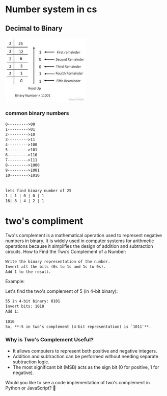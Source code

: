 # Number system in cs

## Decimal to Binary

![alt text](image.png)


### common binary numbers
    0--------->00
    1--------->01
    2--------->10
    3--------->11
    4--------->100
    5--------->101
    6--------->110
    7--------->111
    8--------->1000
    9--------->1001
    10-------->1010


    lets find binary number of 25
    1 | 1 | 0 | 0 | 1
    16| 8 | 4 | 2 | 1




#    two's compliment

Two's complement is a mathematical operation used to represent negative numbers in binary. It is widely used in computer systems for arithmetic operations because it simplifies the design of addition and subtraction circuits.
How to Find the Two’s Complement of a Number:

    Write the binary representation of the number.
    Invert all the bits (0s to 1s and 1s to 0s).
    Add 1 to the result.

Example:

Let's find the two's complement of 5 (in 4-bit binary):

    55 in 4-bit binary: 0101
    Invert bits: 1010
    Add 1:

    1010
    So, **-5 in two’s complement (4-bit representation) is `1011`**.

### **Why is Two's Complement Useful?**
- It allows computers to represent both positive and negative integers.
- Addition and subtraction can be performed without needing separate subtraction logic.
- The most significant bit (MSB) acts as the sign bit (0 for positive, 1 for negative).

Would you like to see a code implementation of two's complement in Python or JavaScript? 🚀


